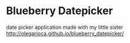 # Blueberry Datepicker
date picker application made with my little sister
<br>http://olegarioca.github.io/blueberry_datepicker/
